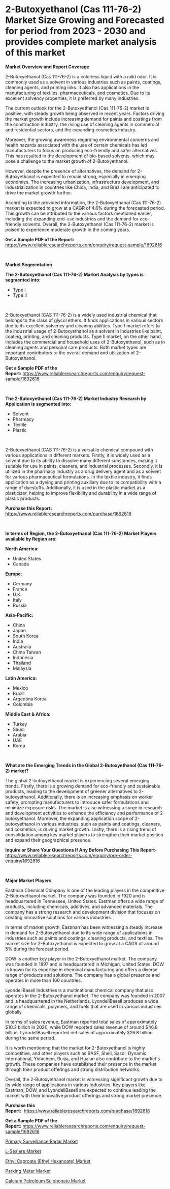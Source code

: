 <p><h1>2-Butoxyethanol (Cas 111-76-2) Market Size Growing and Forecasted for period from 2023 - 2030 and provides complete market analysis of this market</h1></p><p><strong>Market Overview and Report Coverage</strong></p>
<p><p>2-Butoxyethanol (Cas 111-76-2) is a colorless liquid with a mild odor. It is commonly used as a solvent in various industries such as paints, coatings, cleaning agents, and printing inks. It also has applications in the manufacturing of textiles, pharmaceuticals, and cosmetics. Due to its excellent solvency properties, it is preferred by many industries.</p><p>The current outlook for the 2-Butoxyethanol (Cas 111-76-2) market is positive, with steady growth being observed in recent years. Factors driving the market growth include increasing demand for paints and coatings from the construction industry, the rising use of cleaning agents in commercial and residential sectors, and the expanding cosmetics industry.</p><p>Moreover, the growing awareness regarding environmental concerns and health hazards associated with the use of certain chemicals has led manufacturers to focus on producing eco-friendly and safer alternatives. This has resulted in the development of bio-based solvents, which may pose a challenge to the market growth of 2-Butoxyethanol.</p><p>However, despite the presence of alternatives, the demand for 2-Butoxyethanol is expected to remain strong, especially in emerging economies. The increasing urbanization, infrastructure development, and industrialization in countries like China, India, and Brazil are anticipated to drive the market growth further.</p><p>According to the provided information, the 2-Butoxyethanol (Cas 111-76-2) market is expected to grow at a CAGR of 4.6% during the forecasted period. This growth can be attributed to the various factors mentioned earlier, including the expanding end-use industries and the demand for eco-friendly solvents. Overall, the 2-Butoxyethanol (Cas 111-76-2) market is poised to experience moderate growth in the coming years.</p></p>
<p><strong>Get a Sample PDF of the Report:</strong> <a href="https://www.reliableresearchreports.com/enquiry/request-sample/1692616">https://www.reliableresearchreports.com/enquiry/request-sample/1692616</a></p>
<p>&nbsp;</p>
<p><strong>Market Segmentation</strong></p>
<p><strong>The 2-Butoxyethanol (Cas 111-76-2) Market Analysis by types is segmented into:</strong></p>
<p><ul><li>Type I</li><li>Type II</li></ul></p>
<p>&nbsp;</p>
<p><p>2-Butoxyethanol (CAS 111-76-2) is a widely used industrial chemical that belongs to the class of glycol ethers. It finds applications in various sectors due to its excellent solvency and cleaning abilities. Type I market refers to the industrial usage of 2-Butoxyethanol as a solvent in industries like paint, coating, printing, and cleaning products. Type II market, on the other hand, includes the commercial and household uses of 2-Butoxyethanol, such as in cleaning agents and personal care products. Both market types are important contributors to the overall demand and utilization of 2-Butoxyethanol.</p></p>
<p><strong>Get a Sample PDF of the Report:</strong>&nbsp;<a href="https://www.reliableresearchreports.com/enquiry/request-sample/1692616">https://www.reliableresearchreports.com/enquiry/request-sample/1692616</a></p>
<p>&nbsp;</p>
<p><strong>The 2-Butoxyethanol (Cas 111-76-2) Market Industry Research by Application is segmented into:</strong></p>
<p><ul><li>Solvent</li><li>Pharmacy</li><li>Textile</li><li>Plastic</li></ul></p>
<p>&nbsp;</p>
<p><p>2-Butoxyethanol (CAS 111-76-2) is a versatile chemical compound with various applications in different markets. Firstly, it is widely used as a solvent due to its ability to dissolve many different substances, making it suitable for use in paints, cleaners, and industrial processes. Secondly, it is utilized in the pharmacy industry as a drug delivery agent and as a solvent for various pharmaceutical formulations. In the textile industry, it finds application as a dyeing and printing auxiliary due to its compatibility with a range of dyestuffs. Additionally, it is used in the plastic market as a plasticizer, helping to improve flexibility and durability in a wide range of plastic products.</p></p>
<p><strong>Purchase this Report:</strong>&nbsp; <a href="https://www.reliableresearchreports.com/purchase/1692616">https://www.reliableresearchreports.com/purchase/1692616</a></p>
<p>&nbsp;</p>
<p><strong>In terms of Region, the 2-Butoxyethanol (Cas 111-76-2) Market Players available by Region are:</strong></p>
<p>
    <p> <strong> North America: </strong>
        <ul>
            <li>United States</li>
            <li>Canada</li>
        </ul>
        </p> 
    <p> <strong> Europe: </strong>
        <ul>
            <li>Germany</li>
            <li>France</li>
            <li>U.K.</li>
            <li>Italy</li>
            <li>Russia</li>
        </ul>
        </p> 
    <p> <strong> Asia-Pacific: </strong>
        <ul>
            <li>China</li>
            <li>Japan</li>
            <li>South Korea</li>
            <li>India</li>
            <li>Australia</li>
            <li>China Taiwan</li>
            <li>Indonesia</li>
            <li>Thailand</li>
            <li>Malaysia</li>
        </ul>
        </p> 
    <p> <strong> Latin America: </strong>
        <ul>
            <li>Mexico</li>
            <li>Brazil</li>
            <li>Argentina Korea</li>
            <li>Colombia</li>
        </ul>
        </p> 
    <p> <strong> Middle East & Africa: </strong>
        <ul>
            <li>Turkey</li>
            <li>Saudi</li>
            <li>Arabia</li>
            <li>UAE</li>
            <li>Korea</li>
        </ul>
    </p>
    </p>
<p>&nbsp;</p>
<p><strong>What are the Emerging Trends in the Global 2-Butoxyethanol (Cas 111-76-2) market?</strong></p>
<p><p>The global 2-butoxyethanol market is experiencing several emerging trends. Firstly, there is a growing demand for eco-friendly and sustainable products, leading to the development of greener alternatives to 2-butoxyethanol. Additionally, there is an increasing emphasis on worker safety, prompting manufacturers to introduce safer formulations and minimize exposure risks. The market is also witnessing a surge in research and development activities to enhance the efficiency and performance of 2-butoxyethanol. Moreover, the expanding application scope of 2-butoxyethanol in various industries, such as paints and coatings, cleaners, and cosmetics, is driving market growth. Lastly, there is a rising trend of consolidation among key market players to strengthen their market position and expand their geographical presence.</p></p>
<p><strong>Inquire or Share Your Questions If Any Before Purchasing This Report</strong>- <a href="https://www.reliableresearchreports.com/enquiry/pre-order-enquiry/1692616">https://www.reliableresearchreports.com/enquiry/pre-order-enquiry/1692616</a></p>
<p>&nbsp;</p>
<p><strong>Major Market Players</strong></p>
<p><p>Eastman Chemical Company is one of the leading players in the competitive 2-Butoxyethanol market. The company was founded in 1920 and is headquartered in Tennessee, United States. Eastman offers a wide range of products, including chemicals, additives, and advanced materials. The company has a strong research and development division that focuses on creating innovative solutions for various industries.</p><p>In terms of market growth, Eastman has been witnessing a steady increase in demand for 2-Butoxyethanol due to its wide range of applications in industries such as paints and coatings, cleaning products, and textiles. The market size for 2-Butoxyethanol is expected to grow at a CAGR of around 5% during the forecast period.</p><p>DOW is another key player in the 2-Butoxyethanol market. The company was founded in 1897 and is headquartered in Michigan, United States. DOW is known for its expertise in chemical manufacturing and offers a diverse range of products and solutions. The company has a global presence and operates in more than 160 countries.</p><p>LyondellBasell Industries is a multinational chemical company that also operates in the 2-Butoxyethanol market. The company was founded in 2007 and is headquartered in the Netherlands. LyondellBasell produces a wide range of chemicals, polymers, and fuels that are used in various industries globally.</p><p>In terms of sales revenue, Eastman reported total sales of approximately $10.2 billion in 2020, while DOW reported sales revenue of around $46.8 billion. LyondellBasell reported net sales of approximately $26.8 billion during the same period.</p><p>It is worth mentioning that the market for 2-Butoxyethanol is highly competitive, and other players such as BASF, Shell, Sasol, Dynamic International, Yidachem, Ruijia, and Hualun also contribute to the market's growth. These companies have established their presence in the market through their product offerings and strong distribution networks.</p><p>Overall, the 2-Butoxyethanol market is witnessing significant growth due to its wide range of applications in various industries. Key players like Eastman, DOW, and LyondellBasell are expected to continue leading the market with their innovative product offerings and strong market presence.</p></p>
<p><strong>Purchase this Report:</strong>&nbsp;&nbsp;<a href="https://www.reliableresearchreports.com/purchase/1692616">https://www.reliableresearchreports.com/purchase/1692616</a></p>
<p></p>
<p><strong>Get a Sample PDF of the Report:</strong>&nbsp;<a href="https://www.reliableresearchreports.com/enquiry/request-sample/1692616">https://www.reliableresearchreports.com/enquiry/request-sample/1692616</a></p>
<p><p><a href="https://www.linkedin.com/pulse/primary-surveillance-radar-market-size-2023-2030-global-dlree/">Primary Surveillance Radar Market</a></p><p><a href="https://github.com/grishafomin4852/Market-Research-Report-List-1/blob/main/l-sealers-market.md">L-Sealers Market</a></p><p><a href="https://medium.com/@dritasmani2022/ethyl-caproate-ethyl-hexanoate-market-analysis-and-sze-forecasted-for-period-from-2023-to-2030-709935443866">Ethyl Caproate (Ethyl Hexanoate) Market</a></p><p><a href="https://www.linkedin.com/pulse/parking-meter-market-size-2023-2030-global-industrial-analysis-rbhze/">Parking Meter Market</a></p><p><a href="https://github.com/ruslanpoljakovrd177/Market-Research-Report-List-1/blob/main/calcium-petroleum-sulphonate-market.md">Calcium Petroleum Sulphonate Market</a></p></p>